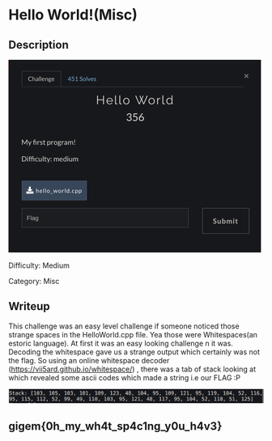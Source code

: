 # Hello World!(Misc)
## Description

![helloworld](./files/helloWorld.png)


Difficulty: Medium


Category: Misc


## Writeup

This challenge was an easy level challenge if someone noticed those strange spaces in the HelloWorld.cpp file. Yea those were Whitespaces(an estoric language). At first it was an easy looking challenge n it was. Decoding the whitespace gave us a strange output which certainly was not the flag.
So using an online whitespace decoder (https://vii5ard.github.io/whitespace/) , there was a tab of stack looking at which revealed some ascii codes which made a string i.e our FLAG :P

![helloworld1](./files/helloworld1.png)


## gigem{0h_my_wh4t_sp4c1ng_y0u_h4v3}
